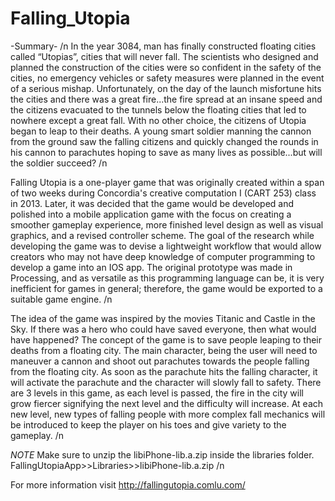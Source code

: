 # Falling_Utopia

-Summary- /n
In the year 3084, man has finally constructed floating cities called “Utopias”, cities that will never fall. The scientists who designed and planned the construction of the cities were so confident in the safety of the cities, no emergency vehicles or safety measures were planned in the event of a serious mishap. Unfortunately, on the day of the launch misfortune hits the cities and there was a great fire...the fire spread at an insane speed and the citizens evacuated to the tunnels below the floating cities that led to nowhere except a great fall. With no other choice, the citizens of Utopia began to leap to their deaths. A young smart soldier manning the cannon from the ground saw the falling citizens and quickly changed the rounds in his cannon to parachutes hoping to save as many lives as possible...but will the soldier succeed? /n

Falling Utopia is a one-player game that was originally created within a span of two weeks during Concordia's creative computation I (CART 253) class in 2013. Later, it was decided that the game would be developed and polished into a mobile application game with the focus on creating a smoother gameplay experience, more finished level design as well as visual graphics, and a revised controller scheme. The goal of the research while developing the game was to devise a lightweight workflow that would allow creators who may not have deep knowledge of computer programming to develop a game into an IOS app. The original prototype was made in Processing, and as versatile as this programming language can be, it is very inefficient for games in general; therefore, the game would be exported to a suitable game engine. /n

The idea of the game was inspired by the movies Titanic and Castle in the Sky. If there was a hero who could have saved everyone, then what would have happened? The concept of the game is to save people leaping to their deaths from a floating city. The main character, being the user will need to maneuver a cannon and shoot out parachutes towards the people falling from the floating city. As soon as the parachute hits the falling character, it will activate the parachute and the character will slowly fall to safety. There are 3 levels in this game, as each level is passed, the fire in the city will grow fiercer signifying the next level and the difficulty will increase. At each new level, new types of falling people with more complex fall mechanics will be introduced to keep the player on his toes and give variety to the gameplay. /n

*NOTE* Make sure to unzip the libiPhone-lib.a.zip inside the libraries folder. 
FallingUtopiaApp>>Libraries>>libiPhone-lib.a.zip /n

For more information visit http://fallingutopia.comlu.com/
